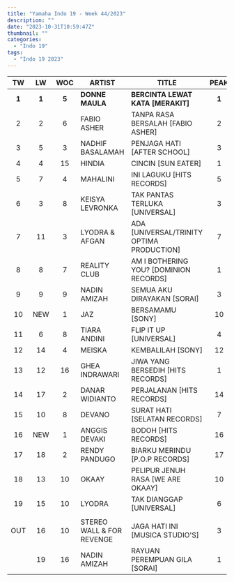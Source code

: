 ```yaml
---
title: "Yamaha Indo 19 - Week 44/2023"
description: ""
date: "2023-10-31T10:59:47Z"
thumbnail: ""
categories:
  - "Indo 19"
tags:
  - "Indo 19 2023"
---
```

<!--more-->
|TW|LW|WOC|ARTIST|TITLE|PEAK|
|:----:|:----:|:----:|----|----|:----:|
|**1**|**1**|**5**|**DONNE MAULA**|**BERCINTA LEWAT KATA [MERAKIT]**|**1**|
|2|2|6|FABIO ASHER|TANPA RASA BERSALAH [FABIO ASHER]|2|
|3|5|3|NADHIF BASALAMAH|PENJAGA HATI [AFTER SCHOOL]|3|
|4|4|15|HINDIA|CINCIN [SUN EATER]|1|
|5|7|4|MAHALINI|INI LAGUKU [HITS RECORDS]|5|
|6|3|8|KEISYA LEVRONKA|TAK PANTAS TERLUKA [UNIVERSAL]|3|
|7|11|3|LYODRA & AFGAN|ADA [UNIVERSAL/TRINITY OPTIMA PRODUCTION]|7|
|8|8|7|REALITY CLUB|AM I BOTHERING YOU? [DOMINION RECORDS]|1|
|9|9|9|NADIN AMIZAH|SEMUA AKU DIRAYAKAN [SORAI]|3|
|10|NEW|1|JAZ|BERSAMAMU [SONY]|10|
|11|6|8|TIARA ANDINI|FLIP IT UP [UNIVERSAL]|4|
|12|14|4|MEISKA|KEMBALILAH [SONY]|12|
|13|12|16|GHEA INDRAWARI|JIWA YANG BERSEDIH [HITS RECORDS]|1|
|14|17|2|DANAR WIDIANTO|PERJALANAN [HITS RECORDS]|14|
|15|10|8|DEVANO|SURAT HATI [SELATAN RECORDS]|7|
|16|NEW|1|ANGGIS DEVAKI|BODOH [HITS RECORDS]|16|
|17|18|2|RENDY PANDUGO|BIARKU MERINDU [P.O.P RECORDS]|17|
|18|13|10|OKAAY|PELIPUR JENUH RASA [WE ARE OKAAY]|10|
|19|15|10|LYODRA|TAK DIANGGAP [UNIVERSAL]|6|
| | | | | | |
|OUT|16|10|STEREO WALL & FOR REVENGE|JAGA HATI INI [MUSICA STUDIO'S]|3|
| |19|16|NADIN AMIZAH|RAYUAN PEREMPUAN GILA [SORAI]|1|
